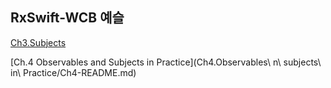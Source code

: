 ## RxSwift-WCB 예슬

[Ch3.Subjects](./Ch3.Subjects/Ch3-README.md)

[Ch.4 Observables and Subjects in Practice](Ch4.Observables\ n\ subjects\ in\ Practice/Ch4-README.md)